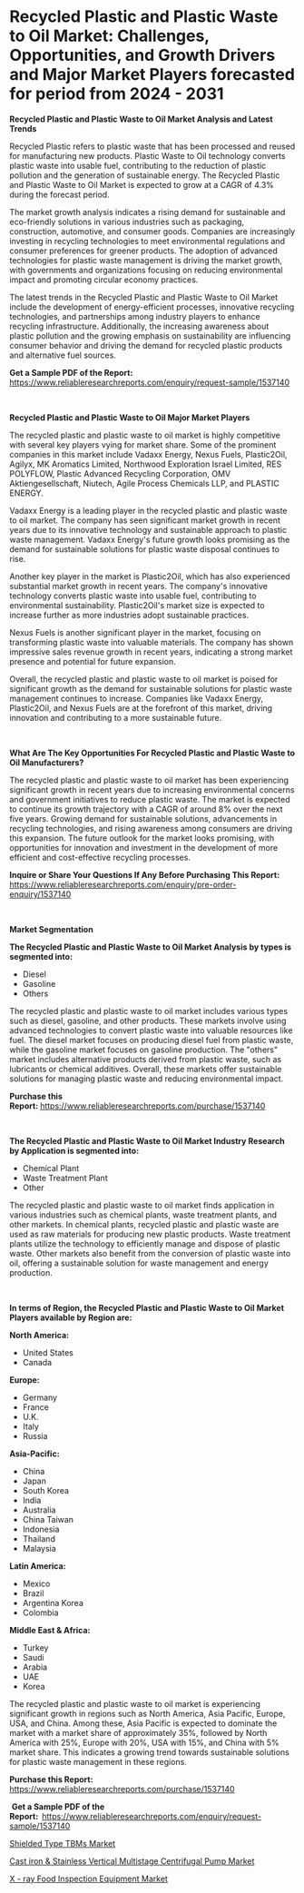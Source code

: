 <p><h1>Recycled Plastic and Plastic Waste to Oil Market: Challenges, Opportunities, and Growth Drivers and Major Market Players forecasted for period from 2024 - 2031</h1></p><p><strong>Recycled Plastic and Plastic Waste to Oil Market Analysis and Latest Trends</strong></p>
<p><p>Recycled Plastic refers to plastic waste that has been processed and reused for manufacturing new products. Plastic Waste to Oil technology converts plastic waste into usable fuel, contributing to the reduction of plastic pollution and the generation of sustainable energy. The Recycled Plastic and Plastic Waste to Oil Market is expected to grow at a CAGR of 4.3% during the forecast period.</p><p>The market growth analysis indicates a rising demand for sustainable and eco-friendly solutions in various industries such as packaging, construction, automotive, and consumer goods. Companies are increasingly investing in recycling technologies to meet environmental regulations and consumer preferences for greener products. The adoption of advanced technologies for plastic waste management is driving the market growth, with governments and organizations focusing on reducing environmental impact and promoting circular economy practices.</p><p>The latest trends in the Recycled Plastic and Plastic Waste to Oil Market include the development of energy-efficient processes, innovative recycling technologies, and partnerships among industry players to enhance recycling infrastructure. Additionally, the increasing awareness about plastic pollution and the growing emphasis on sustainability are influencing consumer behavior and driving the demand for recycled plastic products and alternative fuel sources.</p></p>
<p><strong>Get a Sample PDF of the Report:&nbsp;</strong> <a href="https://www.reliableresearchreports.com/enquiry/request-sample/1537140">https://www.reliableresearchreports.com/enquiry/request-sample/1537140</a></p>
<p>&nbsp;</p>
<p><strong>Recycled Plastic and Plastic Waste to Oil Major Market Players</strong></p>
<p><p>The recycled plastic and plastic waste to oil market is highly competitive with several key players vying for market share. Some of the prominent companies in this market include Vadaxx Energy, Nexus Fuels, Plastic2Oil, Agilyx, MK Aromatics Limited, Northwood Exploration Israel Limited, RES POLYFLOW, Plastic Advanced Recycling Corporation, OMV Aktiengesellschaft, Niutech, Agile Process Chemicals LLP, and PLASTIC ENERGY.</p><p>Vadaxx Energy is a leading player in the recycled plastic and plastic waste to oil market. The company has seen significant market growth in recent years due to its innovative technology and sustainable approach to plastic waste management. Vadaxx Energy's future growth looks promising as the demand for sustainable solutions for plastic waste disposal continues to rise.</p><p>Another key player in the market is Plastic2Oil, which has also experienced substantial market growth in recent years. The company's innovative technology converts plastic waste into usable fuel, contributing to environmental sustainability. Plastic2Oil's market size is expected to increase further as more industries adopt sustainable practices.</p><p>Nexus Fuels is another significant player in the market, focusing on transforming plastic waste into valuable materials. The company has shown impressive sales revenue growth in recent years, indicating a strong market presence and potential for future expansion.</p><p>Overall, the recycled plastic and plastic waste to oil market is poised for significant growth as the demand for sustainable solutions for plastic waste management continues to increase. Companies like Vadaxx Energy, Plastic2Oil, and Nexus Fuels are at the forefront of this market, driving innovation and contributing to a more sustainable future.</p></p>
<p>&nbsp;</p>
<p><strong>What Are The Key Opportunities For Recycled Plastic and Plastic Waste to Oil Manufacturers?</strong></p>
<p><p>The recycled plastic and plastic waste to oil market has been experiencing significant growth in recent years due to increasing environmental concerns and government initiatives to reduce plastic waste. The market is expected to continue its growth trajectory with a CAGR of around 8% over the next five years. Growing demand for sustainable solutions, advancements in recycling technologies, and rising awareness among consumers are driving this expansion. The future outlook for the market looks promising, with opportunities for innovation and investment in the development of more efficient and cost-effective recycling processes.</p></p>
<p><strong>Inquire or Share Your Questions If Any Before Purchasing This Report:</strong> <a href="https://www.reliableresearchreports.com/enquiry/pre-order-enquiry/1537140">https://www.reliableresearchreports.com/enquiry/pre-order-enquiry/1537140</a></p>
<p>&nbsp;</p>
<p><strong>Market Segmentation</strong></p>
<p><strong>The Recycled Plastic and Plastic Waste to Oil Market Analysis by types is segmented into:</strong></p>
<p><ul><li>Diesel</li><li>Gasoline</li><li>Others</li></ul></p>
<p><p>The recycled plastic and plastic waste to oil market includes various types such as diesel, gasoline, and other products. These markets involve using advanced technologies to convert plastic waste into valuable resources like fuel. The diesel market focuses on producing diesel fuel from plastic waste, while the gasoline market focuses on gasoline production. The "others" market includes alternative products derived from plastic waste, such as lubricants or chemical additives. Overall, these markets offer sustainable solutions for managing plastic waste and reducing environmental impact.</p></p>
<p><strong>Purchase this Report:&nbsp;</strong><a href="https://www.reliableresearchreports.com/purchase/1537140">https://www.reliableresearchreports.com/purchase/1537140</a></p>
<p>&nbsp;</p>
<p><strong>The Recycled Plastic and Plastic Waste to Oil Market Industry Research by Application is segmented into:</strong></p>
<p><ul><li>Chemical Plant</li><li>Waste Treatment Plant</li><li>Other</li></ul></p>
<p><p>The recycled plastic and plastic waste to oil market finds application in various industries such as chemical plants, waste treatment plants, and other markets. In chemical plants, recycled plastic and plastic waste are used as raw materials for producing new plastic products. Waste treatment plants utilize the technology to efficiently manage and dispose of plastic waste. Other markets also benefit from the conversion of plastic waste into oil, offering a sustainable solution for waste management and energy production.</p></p>
<p>&nbsp;</p>
<p><strong>In terms of Region, the Recycled Plastic and Plastic Waste to Oil Market Players available by Region are:</strong></p>
<p>
    <p> <strong> North America: </strong>
        <ul>
            <li>United States</li>
            <li>Canada</li>
        </ul>
        </p> 
    <p> <strong> Europe: </strong>
        <ul>
            <li>Germany</li>
            <li>France</li>
            <li>U.K.</li>
            <li>Italy</li>
            <li>Russia</li>
        </ul>
        </p> 
    <p> <strong> Asia-Pacific: </strong>
        <ul>
            <li>China</li>
            <li>Japan</li>
            <li>South Korea</li>
            <li>India</li>
            <li>Australia</li>
            <li>China Taiwan</li>
            <li>Indonesia</li>
            <li>Thailand</li>
            <li>Malaysia</li>
        </ul>
        </p> 
    <p> <strong> Latin America: </strong>
        <ul>
            <li>Mexico</li>
            <li>Brazil</li>
            <li>Argentina Korea</li>
            <li>Colombia</li>
        </ul>
        </p> 
    <p> <strong> Middle East & Africa: </strong>
        <ul>
            <li>Turkey</li>
            <li>Saudi</li>
            <li>Arabia</li>
            <li>UAE</li>
            <li>Korea</li>
        </ul>
    </p>
    </p>
<p><p>The recycled plastic and plastic waste to oil market is experiencing significant growth in regions such as North America, Asia Pacific, Europe, USA, and China. Among these, Asia Pacific is expected to dominate the market with a market share of approximately 35%, followed by North America with 25%, Europe with 20%, USA with 15%, and China with 5% market share. This indicates a growing trend towards sustainable solutions for plastic waste management in these regions.</p></p>
<p><strong>Purchase this Report: </strong><a href="https://www.reliableresearchreports.com/purchase/1537140">https://www.reliableresearchreports.com/purchase/1537140</a></p>
<p>&nbsp;<strong>Get a Sample PDF of the Report:&nbsp;&nbsp;</strong><a href="https://www.reliableresearchreports.com/enquiry/request-sample/1537140">https://www.reliableresearchreports.com/enquiry/request-sample/1537140</a></p>
<p><strong></strong></p>
<p><p><a href="https://view.publitas.com/reportprime-1/shielded-type-tbms-market-research-report-the-key-to-successful-business-strategy-forecasted-for-period-from-2023-2030/">Shielded Type TBMs Market</a></p><p><a href="https://view.publitas.com/reportprime-1/cast-iron-stainless-vertical-multistage-centrifugal-pump-market-growth-market-trends-covid-19-impact-and-forecasts-for-period-from-2023-2030/">Cast iron & Stainless Vertical Multistage Centrifugal Pump Market</a></p><p><a href="https://view.publitas.com/reportprime-1/x-ray-food-inspection-equipment-market-provides-a-comprehensive-analysis-including-a-macro-overview-of-the-market-as-well-as-micro-details-such-as-market-size-and-competitive-landscape/">X - ray Food Inspection Equipment Market</a></p></p>